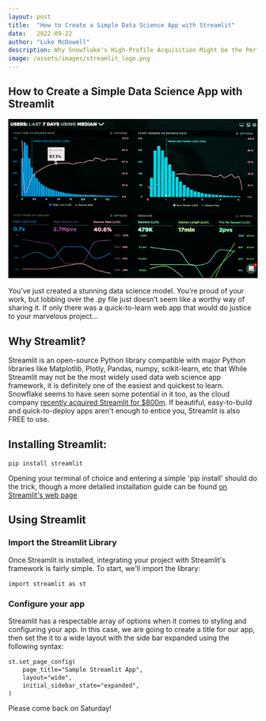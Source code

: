 ```yaml
---
layout: post
title:  "How to Create a Simple Data Science App with Streamlit"
date:   2022-09-22
author: "Luke McDowell"
description: Why Snowflake's High-Profile Acquisition Might be the Perfect Place to Deploy your Project.
image: /assets/images/streamlit_logo.png
---
```


## How to Create a Simple Data Science App with Streamlit

![image:](/assets/images/app1.png)

You’ve just created a stunning data science model. You’re proud of your work, but lobbing over the .py file just doesn’t seem like a worthy way of sharing it. If only there was a quick-to-learn web app that would do justice to your marvelous project... 



## Why Streamlit?
Streamlit is an open-source Python library compatible with major Python libraries like Matplotlib, Plotly, Pandas, numpy, scikit-learn, etc that While Streamlit may not be the most widely used data web science app framework, it is definitely one of the easiest and quickest to learn. Snowflake seems to have seen some potential in it too, as the cloud company [recently acquired Streamlit for $800m](https://techcrunch.com/2022/03/02/snowflake-acquires-streamlit-for-800m-to-help-customers-build-data-based-apps/). If beautiful, easy-to-build and quick-to-deploy apps aren't enough to entice you, Streamlit is also FREE to use.


## Installing Streamlit:

```
pip install streamlit
```
Opening your terminal of choice and entering a simple 'pip install' should do the trick, though a more detailed installation guide can be found [on Streamlit's web page](https://docs.streamlit.io/library/get-started/installation#install-streamlit-on-windows)
  
  
## Using Streamlit

### Import the Streamlit Library
Once Streamlit is installed, integrating your project with Streamlit's framework is fairly simple. To start, we'll import the library:
```
import streamlit as st  
```

### Configure your app

Streamlit has a respectable array of options when it comes to styling and configuring your app. In this case, we are going to create a title for our app, then set the it to a wide layout with the side bar expanded using the following syntax: 
```
st.set_page_config(
    page_title="Sample Streamlit App",
    layout="wide",
    initial_sidebar_state="expanded",
)
```
Please come back on Saturday!
